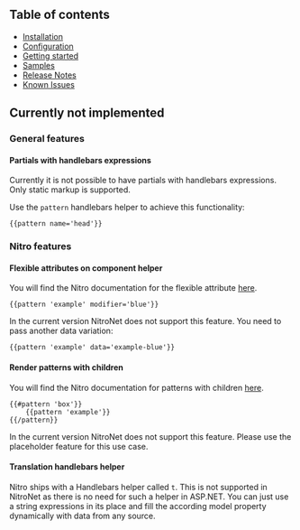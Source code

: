 ## Table of contents
- [Installation](installation.md)
- [Configuration](configuration.md)
- [Getting started](getting-started.md)
- [Samples](samples.md)
- [Release Notes](https://github.com/namics/NitroNetSitecore/releases)
- [Known Issues](known-issues.md)


## Currently not implemented

### General features

#### Partials with handlebars expressions
Currently it is not possible to have partials with handlebars expressions. Only static markup is supported.

Use the `pattern` handlebars helper to achieve this functionality:
```
{{pattern name='head'}}
```

### Nitro features

#### Flexible attributes on component helper
You will find the Nitro documentation for the flexible attribute [here](https://github.com/namics/generator-nitro/blob/master/generators/app/templates/project/docs/nitro.md#render-patterns).

```
{{pattern 'example' modifier='blue'}}
```

In the current version NitroNet does not support this feature. You need to pass another data variation:
```
{{pattern 'example' data='example-blue'}}
```

#### Render patterns with children
You will find the Nitro documentation for patterns with children [here](https://github.com/namics/generator-nitro/blob/master/generators/app/templates/project/docs/nitro.md#render-patterns-with-children).

```
{{#pattern 'box'}}
    {{pattern 'example'}}
{{/pattern}}
```

In the current version NitroNet does not support this feature. Please use the placeholder feature for this use case.

#### Translation handlebars helper
Nitro ships with a Handlebars helper called `t`. This is not supported in NitroNet as there is no need for such a helper in ASP.NET. You can just use a string expressions in its place and fill the according model property dynamically with data from any source.